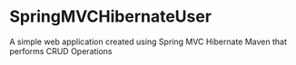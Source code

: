 # SpringMVCHibernateUser
A simple web application created using Spring MVC Hibernate Maven that performs CRUD Operations
